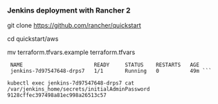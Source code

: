 ### Jenkins deployment with Rancher 2 ###

git clone https://github.com/rancher/quickstart

cd quickstart/aws

mv terraform.tfvars.example terraform.tfvars


``` kubectl get pod
 NAME                       READY     STATUS    RESTARTS   AGE
 jenkins-7d97547648-drps7   1/1       Running   0          49m ```

kubectl exec jenkins-7d97547648-drps7 cat /var/jenkins_home/secrets/initialAdminPassword
9128cffec397498a81ec998a26513c57

